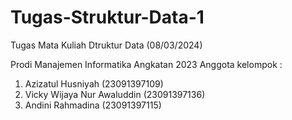 # Tugas-Struktur-Data-1
Tugas Mata Kuliah Dtruktur Data (08/03/2024)

Prodi Manajemen Informatika Angkatan 2023 Anggota kelompok :

1. Azizatul Husniyah (23091397109)
2. Vicky Wijaya Nur Awaluddin (23091397136)
3. Andini Rahmadina (23091397115)
